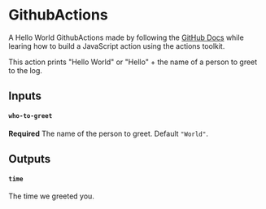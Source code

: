# GithubActions

A Hello World GithubActions made by following the [GitHub Docs] while learing how to build a JavaScript action using the actions toolkit.

This action prints "Hello World" or "Hello" + the name of a person to greet to the log.

## Inputs
#### `who-to-greet`
**Required** The name of the person to greet. Default `"World"`.

## Outputs
#### `time`
The time we greeted you.


[GitHub Docs]: https://docs.github.com/en/free-pro-team@latest/actions/creating-actions/creating-a-javascript-action
